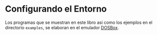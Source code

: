 # Configurando el Entorno

Los programas que se muestran en este libro asi como los ejemplos en el
directorio `examples`, se elaboran en el emulador [DOSBox][1].



[1]: https://www.dosbox.com

